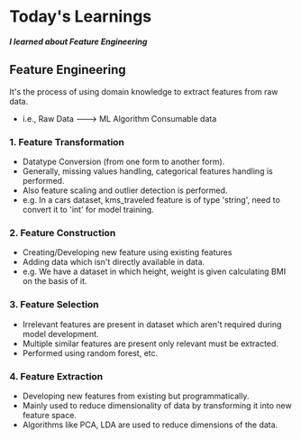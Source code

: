 # Today's Learnings
***I learned about Feature Engineering***
## Feature Engineering
It's the process of using domain knowledge to extract features from raw data.
- i.e., Raw Data ---> ML Algorithm Consumable data

### 1. Feature Transformation
- Datatype Conversion (from one form to another form).
- Generally, missing values handling, categorical features handling is performed.
- Also feature scaling and outlier detection is performed.
- e.g. In a cars dataset, kms_traveled feature is of type 'string', need to convert it to 'int' for model training.

### 2. Feature Construction
- Creating/Developing new feature using existing features
- Adding data which isn't directly available in data.
- e.g. We have a dataset in which height, weight is given calculating BMI on the basis of it.

### 3. Feature Selection
- Irrelevant features are present in dataset which aren't required during model development.
- Multiple similar features are present only relevant must be extracted.
- Performed using random forest, etc.

### 4. Feature Extraction
- Developing new features from existing but programmatically.
- Mainly used to reduce dimensionality of data by transforming it into new feature space.
- Algorithms like PCA, LDA are used to reduce dimensions of the data.
